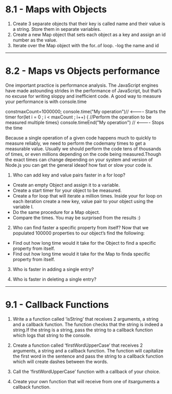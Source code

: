 # 8.1 - Maps with Objects

1. Create 3 separate objects that their key is called name and their value is a
   string. Store them in separate variables.
2. Create a new Map object that sets each object as a key and assign an id
   number as the value.
3. Iterate over the Map object with the for..of loop. -log the name and id

---

# 8.2 - Maps vs Objects performance

One important practice is performance analysis. The JavaScript engines have made
astounding strides in the performance of JavaScript, but that’s no excuse for
writing sloppy and inefficient code. A good way to measure your performance is
with console.time

constmaxCount=1000000; console.time("My operation")// <---- Starts the timer
for(let i = 0 ; i < maxCount ; i++) { //Perform the operation to be measured
multiple times} console.timeEnd("My operation") // <---- Stops the time

Because a single operation of a given code happens much to quickly to measure
reliably, we need to perform the codemany times to get a measurable value.
Usually we should perform the code tens of thousands of times, or even millions
depending on the code being measured.Though the exact times can change depending
on your system and version of Node.js you can get the general ideaof how fast or
slow your code is.

1. Who can add key and value pairs faster in a for loop?

- Create an empty Object and assign it to a variable.
- Create a start timer for your object to be measured.
- Create a for loop that will iterate a million times. Inside your for loop on
  each iteration create a new key, value pair to your object using the variable
  I.
- Do the same procedure for a Map object.
- Compare the times. You may be surprised from the results :)

2. Who can find faster a specific property from itself? Now that we populated
   100000 properties to our object’s find the following:

- Find out how long time would it take for the Object to find a specific
  property from itself.
- Find out how long time would it take for the Map to finda specific property
  from itself.

3. Who is faster in adding a single entry?

4. Who is faster in deleting a single entry?

---

# 9.1 - Callback Functions

1. Write a a function called ‘isString’ that receives 2 arguments, a string and
   a callback function. The function checks that the string is indeed a
   string.If the string is a string, pass the string to a callback function
   which logs that string to the console.

2. Create a function called ‘firstWordUpperCase’ that receives 2 arguments, a
   string and a callback function. The function will capitalize the first word
   in the sentence and pass the string to a callback function which will create
   dashes between the words.

3. Call the ‘firstWordUpperCase’ function with a callback of your choice.

4. Create your own function that will receive from one of itsarguments a
   callback function.
